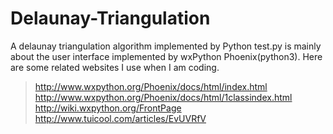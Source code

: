 # Delaunay-Triangulation
A delaunay triangulation algorithm implemented by Python
test.py is mainly about the user interface implemented by wxPython Phoenix(python3).
Here are some related websites I use when I am coding.
> http://www.wxpython.org/Phoenix/docs/html/index.html
> http://www.wxpython.org/Phoenix/docs/html/1classindex.html
> http://wiki.wxpython.org/FrontPage
> http://www.tuicool.com/articles/EvUVRfV

